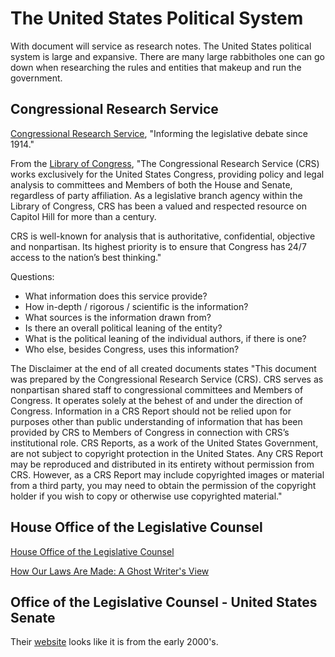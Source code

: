# The United States Political System

With document will service as research notes. The United States political system is large and expansive. There are many large rabbitholes one can go down when researching the rules and entities that makeup and run the government.

## Congressional Research Service

[Congressional Research Service](https://crsreports.congress.gov/), "Informing the legislative debate since 1914."

From the [Library of Congress](https://loc.gov/crsinfo/), "The Congressional Research Service (CRS) works exclusively for the United States Congress, providing policy and legal analysis to committees and Members of both the House and Senate, regardless of party affiliation. As a legislative branch agency within the Library of Congress, CRS has been a valued and respected resource on Capitol Hill for more than a century.

CRS is well-known for analysis that is authoritative, confidential, objective and nonpartisan. Its highest priority is to ensure that Congress has 24/7 access to the nation’s best thinking."

Questions:

- What information does this service provide?
- How in-depth / rigorous / scientific is the information?
- What sources is the information drawn from?
- Is there an overall political leaning of the entity?
- What is the political leaning of the individual authors, if there is one?
- Who else, besides Congress, uses this information? 

The Disclaimer at the end of all created documents states "This document was prepared by the Congressional Research Service (CRS). CRS serves as nonpartisan shared staff to congressional committees and Members of Congress. It operates solely at the behest of and under the direction of Congress. Information in a CRS Report should not be relied upon for purposes other than public understanding of information that has been provided by CRS to Members of Congress in connection with CRS’s institutional role. CRS Reports, as a work of the United States Government, are not subject to copyright protection in the United States. Any CRS Report may be reproduced and distributed in its entirety without permission from CRS. However, as a CRS Report may include copyrighted images or material from a third party, you may need to obtain the permission of the copyright holder if you wish to copy or otherwise use copyrighted material."

## House Office of the Legislative Counsel

[House Office of the Legislative Counsel](https://legcounsel.house.gov/)

[How Our Laws Are Made: A Ghost Writer's View](https://legcounsel.house.gov/before-drafting/how-our-laws-are-made-ghost-writers-view)

## Office of the Legislative Counsel - United States Senate

Their [website](https://www.slc.senate.gov/index.htm) looks like it is from the early 2000's. 